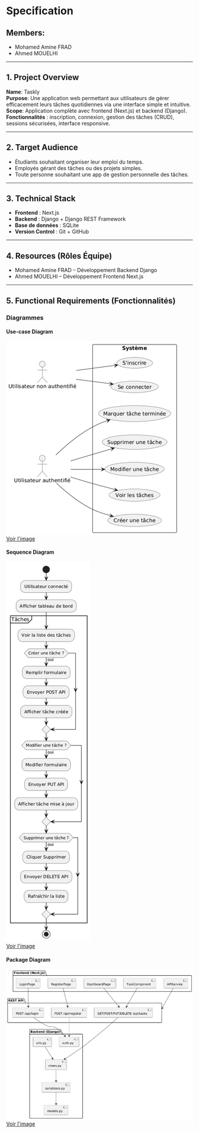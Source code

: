 # Specification

## Members:
- Mohamed Amine FRAD  
- Ahmed MOUELHI  

---

## 1. Project Overview

**Name**: Taskly  
**Purpose**: Une application web permettant aux utilisateurs de gérer efficacement leurs tâches quotidiennes via une interface simple et intuitive.  
**Scope**: Application complète avec frontend (Next.js) et backend (Django).  
**Fonctionnalités** : inscription, connexion, gestion des tâches (CRUD), sessions sécurisées, interface responsive.

---

## 2. Target Audience

- Étudiants souhaitant organiser leur emploi du temps.  
- Employés gérant des tâches ou des projets simples.  
- Toute personne souhaitant une app de gestion personnelle des tâches.

---

## 3. Technical Stack

- **Frontend** : Next.js  
- **Backend** : Django + Django REST Framework  
- **Base de données** : SQLite  
- **Version Control** : Git + GitHub  

---

## 4. Resources (Rôles Équipe)

- Mohamed Amine FRAD – Développement Backend Django  
- Ahmed MOUELHI – Développement Frontend Next.js  

---

## 5. Functional Requirements (Fonctionnalités)

### Diagrammes

#### Use-case Diagram

![Use Case Diagram](/docs/use%20case.png)  
[Voir l'image](docs/use_case.png)

#### Sequence Diagram

![Sequence Diagram](/docs/Diagramme%20d’Activité.png)  
[Voir l'image](docs/activity_diagram.png)

#### Package Diagram

![Package Diagram](/docs/Package%20Diagram.png)  
[Voir l'image](docs/package_diagram.png)
